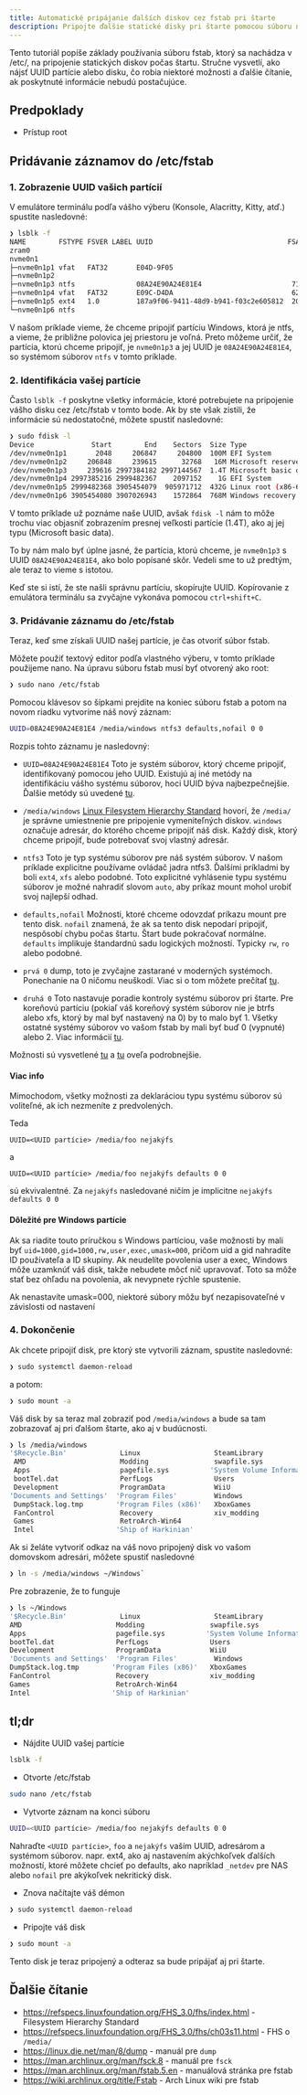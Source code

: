 ```yaml
---
title: Automatické pripájanie ďalších diskov cez fstab pri štarte
description: Pripojte ďalšie statické disky pri štarte pomocou súboru nachádzajúceho sa v /etc/fstab
---
```


Tento tutoriál popíše základy používania súboru fstab, ktorý sa nachádza v /etc/, na pripojenie statických diskov počas štartu. Stručne vysvetlí, ako nájsť UUID partície alebo disku, čo robia niektoré možnosti a ďalšie čítanie, ak poskytnuté informácie nebudú postačujúce.

## Predpoklady
- Prístup root

## Pridávanie záznamov do /etc/fstab

### 1. Zobrazenie UUID vašich partícií
V emulátore terminálu podľa vášho výberu (Konsole, Alacritty, Kitty, atď.) spustite nasledovné:

```sh
❯ lsblk -f
NAME        FSTYPE FSVER LABEL UUID                                 FSAVAIL FSUSE% MOUNTPOINTS
zram0                                                                              [SWAP]
nvme0n1
├─nvme0n1p1 vfat   FAT32       E04D-9F05
├─nvme0n1p2
├─nvme0n1p3 ntfs               08A24E90A24E81E4                      715.4G    50%
├─nvme0n1p4 vfat   FAT32       E09C-D4DA                             628.1M    39% /boot
├─nvme0n1p5 ext4   1.0         187a9f06-9411-48d9-b941-f03c2e605812  203.6G    47% /
└─nvme0n1p6 ntfs
```

V našom príklade vieme, že chceme pripojiť partíciu Windows, ktorá je ntfs, a vieme, že približne polovica jej priestoru je voľná. Preto môžeme určiť, že partícia, ktorú chceme pripojiť, je `nvme0n1p3` a jej UUID je `08A24E90A24E81E4`, so systémom súborov `ntfs` v tomto príklade.

### 2. Identifikácia vašej partície

Často `lsblk -f` poskytne všetky informácie, ktoré potrebujete na pripojenie vášho disku cez /etc/fstab v tomto bode. Ak by ste však zistili, že informácie sú nedostatočné, môžete spustiť nasledovné:

```sh
❯ sudo fdisk -l
Device              Start        End    Sectors  Size Type
/dev/nvme0n1p1       2048     206847     204800  100M EFI System
/dev/nvme0n1p2     206848     239615      32768   16M Microsoft reserved
/dev/nvme0n1p3     239616 2997384182 2997144567  1.4T Microsoft basic data
/dev/nvme0n1p4 2997385216 2999482367    2097152    1G EFI System
/dev/nvme0n1p5 2999482368 3905454079  905971712  432G Linux root (x86-64)
/dev/nvme0n1p6 3905454080 3907026943    1572864  768M Windows recovery environment
```

V tomto príklade už poznáme naše UUID, avšak `fdisk -l` nám to môže trochu viac objasniť zobrazením presnej veľkosti partície (1.4T), ako aj jej typu (Microsoft basic data).

To by nám malo byť úplne jasné, že partícia, ktorú chceme, je `nvme0n1p3` s UUID `08A24E90A24E81E4`, ako bolo popísané skôr. Vedeli sme to už predtým, ale teraz to vieme s istotou.

Keď ste si istí, že ste našli správnu partíciu, skopírujte UUID. Kopírovanie z emulátora terminálu sa zvyčajne vykonáva pomocou `ctrl+shift+C`.

### 3. Pridávanie záznamu do /etc/fstab

Teraz, keď sme získali UUID našej partície, je čas otvoriť súbor fstab.

Môžete použiť textový editor podľa vlastného výberu, v tomto príklade použijeme nano. Na úpravu súboru fstab musí byť otvorený ako root:

```sh
❯ sudo nano /etc/fstab
```

Pomocou klávesov so šípkami prejdite na koniec súboru fstab a potom na novom riadku vytvoríme náš nový záznam:

```sh
UUID=08A24E90A24E81E4 /media/windows ntfs3 defaults,nofail 0 0
```
Rozpis tohto záznamu je nasledovný:

- `UUID=08A24E90A24E81E4` Toto je systém súborov, ktorý chceme pripojiť, identifikovaný pomocou jeho UUID. Existujú aj iné metódy na identifikáciu vášho systému súborov, hoci UUID býva najbezpečnejšie. Ďalšie metódy sú uvedené [tu](https://wiki.archlinux.org/title/Fstab#Identifying_file_systems).

- `/media/windows` [Linux Filesystem Hierarchy Standard](https://refspecs.linuxfoundation.org/FHS_3.0/fhs/index.html) hovorí, že `/media/` je správne umiestnenie pre pripojenie vymeniteľných diskov. `windows` označuje adresár, do ktorého chceme pripojiť náš disk. Každý disk, ktorý chceme pripojiť, bude potrebovať svoj vlastný adresár.

- `ntfs3` Toto je typ systému súborov pre náš systém súborov. V našom príklade explicitne používame ovládač jadra ntfs3. Ďalšími príkladmi by boli `ext4`, `xfs` alebo podobné. Toto explicitné vyhlásenie typu systému súborov je možné nahradiť slovom `auto`, aby príkaz mount mohol urobiť svoj najlepší odhad.

- `defaults,nofail` Možnosti, ktoré chceme odovzdať príkazu mount pre tento disk. `nofail` znamená, že ak sa tento disk nepodarí pripojiť, nespôsobí chybu počas štartu. Štart bude pokračovať normálne. `defaults` implikuje štandardnú sadu logických možností. Typicky `rw`, `ro` alebo podobné.

- `prvá 0` dump, toto je zvyčajne zastarané v moderných systémoch. Ponechanie na 0 ničomu neuškodí. Viac si o tom môžete prečítať [tu](https://linux.die.net/man/8/dump).

- `druhá 0` Toto nastavuje poradie kontroly systému súborov pri štarte. Pre koreňovú partíciu (pokiaľ váš koreňový systém súborov nie je btrfs alebo xfs, ktorý by mal byť nastavený na 0) by to malo byť 1. Všetky ostatné systémy súborov vo vašom fstab by mali byť buď 0 (vypnuté) alebo 2. Viac informácií [tu](https://man.archlinux.org/man/fsck.8).

Možnosti sú vysvetlené [tu](https://man7.org/linux/man-pages/man5/fstab.5.html) a [tu](https://man7.org/linux/man-pages/man8/mount.8.html) oveľa podrobnejšie.

#### Viac info
Mimochodom, všetky možnosti za deklaráciou typu systému súborov sú voliteľné, ak ich nezmeníte z predvolených.

Teda

`UUID=<UUID partície> /media/foo nejakýfs`

a

`UUID=<UUID partície> /media/foo nejakýfs defaults 0 0`

sú ekvivalentné. Za `nejakýfs` nasledované ničím je implicitne `nejakýfs defaults 0 0`

#### Dôležité pre Windows partície

Ak sa riadite touto príručkou s Windows partíciou, vaše možnosti by mali byť `uid=1000,gid=1000,rw,user,exec,umask=000`, pričom uid a gid nahradíte ID používateľa a ID skupiny. Ak neudelíte povolenia user a exec, Windows môže uzamknúť váš disk, takže nebudete môcť nič upravovať. Toto sa môže stať bez ohľadu na povolenia, ak nevypnete rýchle spustenie.

Ak nenastavíte umask=000, niektoré súbory môžu byť nezapisovateľné v závislosti od nastavení



### 4. Dokončenie

Ak chcete pripojiť disk, pre ktorý ste vytvorili záznam, spustite nasledovné:

```sh
❯ sudo systemctl daemon-reload
```

a potom:

```sh
❯ sudo mount -a
```

Váš disk by sa teraz mal zobraziť pod `/media/windows` a bude sa tam zobrazovať aj pri ďalšom štarte, ako aj v budúcnosti.

```sh
❯ ls /media/windows
'$Recycle.Bin'             Linux                  SteamLibrary
 AMD                       Modding                swapfile.sys
 Apps                      pagefile.sys          'System Volume Information'
 bootTel.dat               PerfLogs               Users
 Development               ProgramData            WiiU
'Documents and Settings'  'Program Files'         Windows
 DumpStack.log.tmp        'Program Files (x86)'   XboxGames
 FanControl                Recovery               xiv_modding
 Games                     RetroArch-Win64
 Intel                    'Ship of Harkinian'
 ```

 Ak si želáte vytvoriť odkaz na váš novo pripojený disk vo vašom domovskom adresári, môžete spustiť nasledovné

 ```sh
 ❯ ln -s /media/windows ~/Windows`
 ```

 Pre zobrazenie, že to funguje

 ```sh
 ❯ ls ~/Windows
 '$Recycle.Bin'             Linux                  SteamLibrary
 AMD                       Modding                swapfile.sys
 Apps                      pagefile.sys          'System Volume Information'
 bootTel.dat               PerfLogs               Users
 Development               ProgramData            WiiU
'Documents and Settings'  'Program Files'         Windows
 DumpStack.log.tmp        'Program Files (x86)'   XboxGames
 FanControl                Recovery               xiv_modding
 Games                     RetroArch-Win64
 Intel                    'Ship of Harkinian'
 ```

## tl;dr

- Nájdite UUID vašej partície
```sh
lsblk -f
```

- Otvorte /etc/fstab
```sh
sudo nano /etc/fstab
```

- Vytvorte záznam na konci súboru
```sh
UUID=<UUID partície> /media/foo nejakýfs defaults 0 0
```
Nahraďte `<UUID partície>`, `foo` a `nejakýfs` vaším UUID, adresárom a systémom súborov. napr. ext4, ako aj nastavením akýchkoľvek ďalších možností, ktoré môžete chcieť po defaults, ako napríklad `_netdev` pre NAS alebo `nofail` pre akýkoľvek nekritický disk.

- Znova načítajte váš démon

```sh
❯ sudo systemctl daemon-reload
```

- Pripojte váš disk
```sh
❯ sudo mount -a
```

Tento disk je teraz pripojený a odteraz sa bude pripájať aj pri štarte.

## Ďalšie čítanie
- https://refspecs.linuxfoundation.org/FHS_3.0/fhs/index.html - Filesystem Hierarchy Standard
- https://refspecs.linuxfoundation.org/FHS_3.0/fhs/ch03s11.html - FHS o `/media/`
- https://linux.die.net/man/8/dump - manuál pre `dump`
- https://man.archlinux.org/man/fsck.8 - manuál pre `fsck`
- https://man.archlinux.org/man/fstab.5.en - manuálová stránka pre fstab
- https://wiki.archlinux.org/title/Fstab - Arch Linux wiki pre fstab
